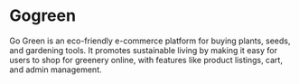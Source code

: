 # Gogreen
Go Green is an eco-friendly e-commerce platform for buying plants, seeds, and gardening tools. It promotes sustainable living by making it easy for users to shop for greenery online, with features like product listings, cart, and admin management.
